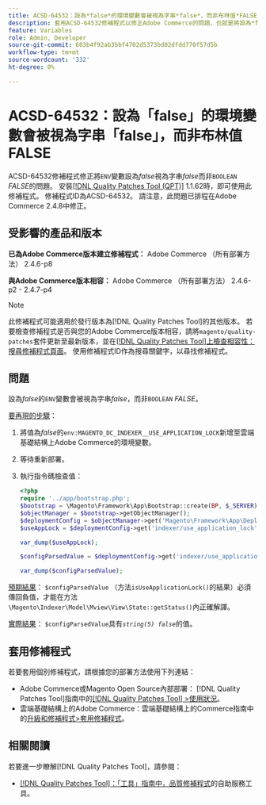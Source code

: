 ```yaml
---
title: ACSD-64532：設為*false*的環境變數會被視為字串*false*，而非布林值*FALSE*
description: 套用ACSD-64532修補程式以修正Adobe Commerce的問題，也就是將設為*false*的「ENV」變數視為字串*false*，而非「BOOLEAN」*FALSE*。
feature: Variables
role: Admin, Developer
source-git-commit: 603b4f92ab3bbf4702d5373bd02dfdd770f57d5b
workflow-type: tm+mt
source-wordcount: '332'
ht-degree: 0%

---
```



# ACSD-64532：設為「false」的環境變數會被視為字串「false」，而非布林值FALSE

ACSD-64532修補程式修正將`ENV`變數設為&#x200B;*false*&#x200B;視為字串&#x200B;*false*&#x200B;而非`BOOLEAN` *FALSE*&#x200B;的問題。 安裝[[!DNL Quality Patches Tool (QPT)]](/help/tools/quality-patches-tool/quality-patches-tool-to-self-serve-quality-patches.md) 1.1.62時，即可使用此修補程式。 修補程式ID為ACSD-64532。 請注意，此問題已排程在Adobe Commerce 2.4.8中修正。

## 受影響的產品和版本

**已為Adobe Commerce版本建立修補程式：**
Adobe Commerce （所有部署方法） 2.4.6-p8

**與Adobe Commerce版本相容：**
Adobe Commerce （所有部署方法） 2.4.6-p2 - 2.4.7-p4

>[!NOTE]
>
>此修補程式可能適用於發行版本為[!DNL Quality Patches Tool]的其他版本。 若要檢查修補程式是否與您的Adobe Commerce版本相容，請將`magento/quality-patches`套件更新至最新版本，並在[[!DNL Quality Patches Tool]上檢查相容性：搜尋修補程式頁面](https://experienceleague.adobe.com/tools/commerce-quality-patches/index.html)。 使用修補程式ID作為搜尋關鍵字，以尋找修補程式。

## 問題

設為&#x200B;*false*&#x200B;的`ENV`變數會被視為字串&#x200B;*false*，而非`BOOLEAN` *FALSE*。

<u>要再現的步驟</u>：
1. 將值為&#x200B;*false*&#x200B;的`env:MAGENTO_DC_INDEXER__USE_APPLICATION_LOCK`新增至雲端基礎結構上Adobe Commerce的環境變數。
1. 等待重新部署。
1. 執行指令碼檢查值：

   ```php
   <?php
   require '../app/bootstrap.php';
   $bootstrap = \Magento\Framework\App\Bootstrap::create(BP, $_SERVER);
   $objectManager = $bootstrap->getObjectManager();
   $deploymentConfig = $objectManager->get('Magento\Framework\App\DeploymentConfig');
   $useAppLock = $deploymentConfig->get('indexer/use_application_lock');
   
   var_dump($useAppLock);
   
   $configParsedValue = $deploymentConfig->get('indexer/use_application_lock') ?: false;
   
   var_dump($configParsedValue); 
   ```

<u>預期結果</u>：
`$configParsedValue` （方法`isUseApplicationLock()`的結果）必須傳回負值，才能在方法`\Magento\Indexer\Model\Mview\View\State::getStatus()`內正確解譯。

<u>實際結果</u>：
`$configParsedValue`具有&#x200B;*`string(5) false`*&#x200B;的值。

## 套用修補程式

若要套用個別修補程式，請根據您的部署方法使用下列連結：

* Adobe Commerce或Magento Open Source內部部署： [!DNL Quality Patches Tool]指南中的[[!DNL Quality Patches Tool] >使用狀況](/help/tools/quality-patches-tool/usage.md)。
* 雲端基礎結構上的Adobe Commerce：雲端基礎結構上的Commerce指南中的[升級和修補程式>套用修補程式](https://experienceleague.adobe.com/docs/commerce-cloud-service/user-guide/develop/upgrade/apply-patches.html)。

## 相關閱讀

若要進一步瞭解[!DNL Quality Patches Tool]，請參閱：
* [[!DNL Quality Patches Tool]：「工具」指南中，品質修補程式](/help/tools/quality-patches-tool/quality-patches-tool-to-self-serve-quality-patches.md)的自助服務工具。
